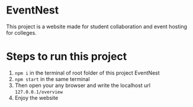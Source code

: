 # EventNest
This project is a website made for student collaboration and event hosting for colleges.

# Steps to run this project
1. `npm i` in the terminal of root folder of this project EventNest
2. `npm start` in the same terminal
3. Then open your any browser and write the localhost url `127.0.0.1/overview`
4. Enjoy the website
